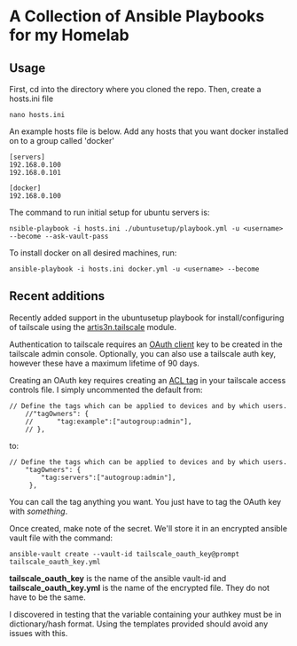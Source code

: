 # A Collection of Ansible Playbooks for my Homelab
## Usage
First, cd into the directory where you cloned the repo. Then, create a hosts.ini file

```
nano hosts.ini
```

An example hosts file is below. Add any hosts that you want docker installed on to a group called 'docker'

```
[servers]
192.168.0.100
192.168.0.101

[docker]
192.168.0.100
```

The command to run initial setup for ubuntu servers is:

```
nsible-playbook -i hosts.ini ./ubuntusetup/playbook.yml -u <username> --become --ask-vault-pass
```

To install docker on all desired machines, run:

```
ansible-playbook -i hosts.ini docker.yml -u <username> --become
```

## Recent additions

Recently added support in the ubuntusetup playbook for install/configuring of tailscale using the [artis3n.tailscale](https://galaxy.ansible.com/ui/standalone/roles/artis3n/tailscale/) module. <br>

Authentication to tailscale requires an [OAuth client](https://tailscale.com/kb/1215/oauth-clients) key to be created in the tailscale admin console. Optionally, you can also use a tailscale auth key, however these have a maximum lifetime of 90 days. <br>

Creating an OAuth key requires creating an [ACL tag](https://tailscale.com/kb/1068/acl-tags?q=acl%20tags) in your tailscale access controls file. I simply uncommented the default from:<br>

```	
// Define the tags which can be applied to devices and by which users.
	//"tagOwners": {
	//  	"tag:example":["autogroup:admin"],
	// },
```
to:<br>
```
// Define the tags which can be applied to devices and by which users.
	"tagOwners": {
	  	"tag:servers":["autogroup:admin"],
	 },
```
You can call the tag anything you want. You just have to tag the OAuth key with *something*.

Once created, make note of the secret. We'll store it in an encrypted ansible vault file with the command:<br>

```
ansible-vault create --vault-id tailscale_oauth_key@prompt tailscale_oauth_key.yml
```
**tailscale_oauth_key** is the name of the ansible vault-id and **tailscale_oauth_key.yml** is the name of the encrypted file. They do not have to be the same. 

I discovered in testing that the variable containing your authkey must be in dictionary/hash format. Using the templates provided should avoid any issues with this. 